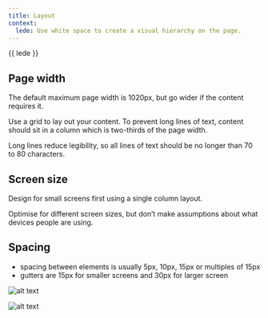 ```yaml
---
title: Layout
context:
  lede: Use white space to create a visual hierarchy on the page.
---
```


{{ lede }}

## Page width

The default maximum page width is 1020px, but go wider if the content requires it.

Use a grid to lay out your content. To prevent long lines of text, content should sit in a column which is two-thirds of the page width.

Long lines reduce legibility, so all lines of text should be no longer than 70 to 80 characters.

## Screen size

Design for small screens first using a single column layout.

Optimise for different screen sizes, but don’t make assumptions about what devices people are using.

## Spacing

* spacing between elements is usually 5px, 10px, 15px or multiples of 15px
* gutters are 15px for smaller screens and 30px for larger screen

<div class="example example--spacing">

![alt text](http://govuk-elements.herokuapp.com/public/images/examples/15px-gutter-example.png "15px gutter example")

![alt text](http://govuk-elements.herokuapp.com/public/images/examples/30px-gutter-example.png "30px gutter example")

</div>
